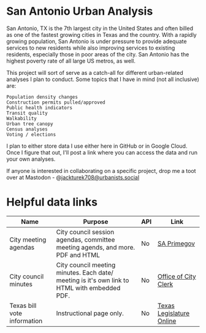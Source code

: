 # San Antonio Urban Analysis

San Antonio, TX is the 7th largest city in the United States and often billed as one of the fastest growing cities in Texas and the country. With a rapidly growing population, San Antonio is under pressure to provide adequate services to new residents while also improving services to existing residents, especially those in poor areas of the city. San Antonio has the highest poverty rate of all large US metros, as well.

This project will sort of serve as a catch-all for different urban-related analyses I plan to conduct. Some topics that I have in mind (not all inclusive) are:

    Population density changes
    Construction permits pulled/approved
    Public health indicators
    Transit quality
    Walkability
    Urban tree canopy
    Census analyses
    Voting / elections

I plan to either store data I use either here in GitHub or in Google Cloud. Once I figure that out, I'll post a link where you can access the data and run your own analyses.

If anyone is interested in collaborating on a specific project, drop me a toot over at Mastodon - @jackturek708@urbanists.social

# Helpful data links
| Name | Purpose | API | Link | 
| ---- | ------- | --- | ---- | 
| City meeting agendas | City council session agendas, committee meeting agends, and more. PDF and HTML | No | [SA Primegov](https://sanantonio.primegov.com/public/portal?fromiframe=1) | 
| City council minutes | City council meeting minutes. Each date/ meeting is it's own link to HTML with embedded PDF. | No | [Office of City Clerk](https://www.sanantonio.gov/Clerk/Legislative/City-Council-Agendas-Minutes#132762778-meeting-minutes) | 
| Texas bill vote information | Instructional page only. | No | [Texas Legislature Online](https://capitol.texas.gov/Help/findvoteinfo.aspx) | 
